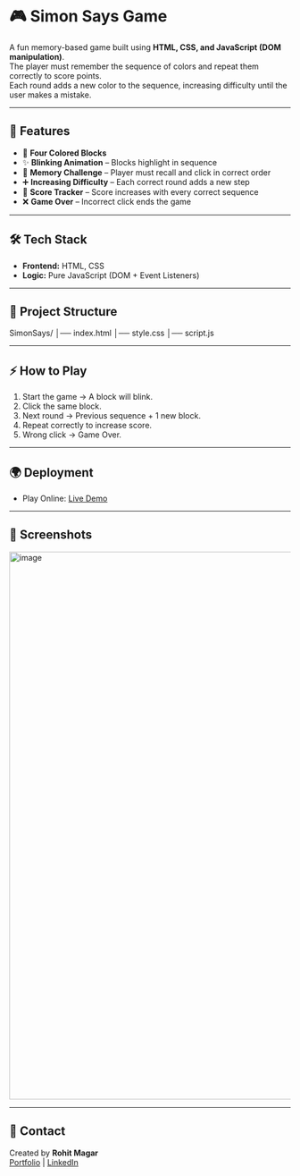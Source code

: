# 🎮 Simon Says Game

A fun memory-based game built using **HTML, CSS, and JavaScript (DOM manipulation)**.  
The player must remember the sequence of colors and repeat them correctly to score points.  
Each round adds a new color to the sequence, increasing difficulty until the user makes a mistake.

---

## 🚀 Features

- 🔵 **Four Colored Blocks**
- ✨ **Blinking Animation** – Blocks highlight in sequence
- 🧠 **Memory Challenge** – Player must recall and click in correct order
- ➕ **Increasing Difficulty** – Each correct round adds a new step
- 🎯 **Score Tracker** – Score increases with every correct sequence
- ❌ **Game Over** – Incorrect click ends the game

---

## 🛠️ Tech Stack

- **Frontend:** HTML, CSS  
- **Logic:** Pure JavaScript (DOM + Event Listeners)  

---

## 📂 Project Structure

SimonSays/
│── index.html
│── style.css
│── script.js


---

## ⚡ How to Play

1. Start the game → A block will blink.
2. Click the same block.
3. Next round → Previous sequence + 1 new block.
4. Repeat correctly to increase score.
5. Wrong click → Game Over.

---

## 🌍 Deployment

- Play Online: [Live Demo](https://rsm09.github.io/SimonSays/)  

---

## 📸 Screenshots

<img width="1911" height="980" alt="image" src="https://github.com/user-attachments/assets/bea122e0-9a3c-4cc0-9b75-c62ea99de72a" />


---

## 📧 Contact

Created by **Rohit Magar**  
[Portfolio](https://glittery-kringle-2803b6.netlify.app/) | [LinkedIn](https://www.linkedin.com/in/rohitsunilmagar/)  
